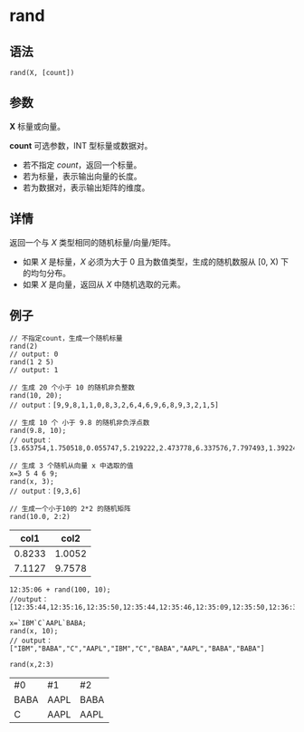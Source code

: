 # rand

## 语法

`rand(X, [count])`

## 参数

**X** 标量或向量。

**count** 可选参数，INT 型标量或数据对。

* 若不指定 *count*，返回一个标量。
* 若为标量，表示输出向量的长度。
* 若为数据对，表示输出矩阵的维度。

## 详情

返回一个与 *X* 类型相同的随机标量/向量/矩阵。

* 如果 *X* 是标量，*X* 必须为大于 0 且为数值类型，生成的随机数服从 [0, X) 下的均匀分布。
* 如果 *X* 是向量，返回从 *X* 中随机选取的元素。

## 例子

```
// 不指定count，生成一个随机标量
rand(2)
// output: 0
rand(1 2 5)
// output: 1

// 生成 20 个小于 10 的随机非负整数
rand(10, 20);
// output：[9,9,8,1,1,0,8,3,2,6,4,6,9,6,8,9,3,2,1,5]

// 生成 10 个 小于 9.8 的随机非负浮点数
rand(9.8, 10);
// output：[3.653754,1.750518,0.055747,5.219222,2.473778,6.337576,7.797493,1.392241,0.149499,5.697612]

// 生成 3 个随机从向量 x 中选取的值
x=3 5 4 6 9;
rand(x, 3);
// output：[9,3,6]

// 生成一个小于10的 2*2 的随机矩阵
rand(10.0, 2:2)
```

| col1 | col2 |
| --- | --- |
| 0.8233 | 1.0052 |
| 7.1127 | 9.7578 |

```
12:35:06 + rand(100, 10);
//output：[12:35:44,12:35:16,12:35:50,12:35:44,12:35:46,12:35:09,12:35:50,12:36:35,12:35:09,12:36:44]

x=`IBM`C`AAPL`BABA;
rand(x, 10);
// output：["IBM","BABA","C","AAPL","IBM","C","BABA","AAPL","BABA","BABA"]

rand(x,2:3)
```

|  |  |  |
| --- | --- | --- |
| #0 | #1 | #2 |
| BABA | AAPL | BABA |
| C | AAPL | AAPL |

